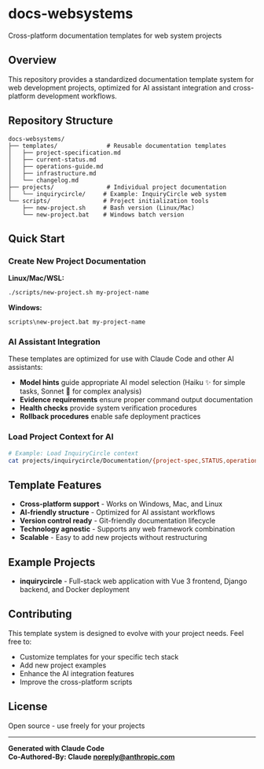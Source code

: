 # docs-websystems

Cross-platform documentation templates for web system projects

## Overview

This repository provides a standardized documentation template system for web development projects, optimized for AI assistant integration and cross-platform development workflows.

## Repository Structure

```
docs-websystems/
├── templates/              # Reusable documentation templates
│   ├── project-specification.md
│   ├── current-status.md
│   ├── operations-guide.md
│   ├── infrastructure.md
│   └── changelog.md
├── projects/               # Individual project documentation
│   └── inquirycircle/     # Example: InquiryCircle web system
└── scripts/               # Project initialization tools
    ├── new-project.sh     # Bash version (Linux/Mac)
    └── new-project.bat    # Windows batch version
```

## Quick Start

### Create New Project Documentation

**Linux/Mac/WSL:**
```bash
./scripts/new-project.sh my-project-name
```

**Windows:**
```batch
scripts\new-project.bat my-project-name
```

### AI Assistant Integration

These templates are optimized for use with Claude Code and other AI assistants:

- **Model hints** guide appropriate AI model selection (Haiku ✨ for simple tasks, Sonnet 🧠 for complex analysis)
- **Evidence requirements** ensure proper command output documentation
- **Health checks** provide system verification procedures
- **Rollback procedures** enable safe deployment practices

### Load Project Context for AI

```bash
# Example: Load InquiryCircle context
cat projects/inquirycircle/Documentation/{project-spec,STATUS,operations-guide,infrastructure,CHANGELOG}.md
```

## Template Features

- **Cross-platform support** - Works on Windows, Mac, and Linux
- **AI-friendly structure** - Optimized for AI assistant workflows
- **Version control ready** - Git-friendly documentation lifecycle
- **Technology agnostic** - Supports any web framework combination
- **Scalable** - Easy to add new projects without restructuring

## Example Projects

- **inquirycircle** - Full-stack web application with Vue 3 frontend, Django backend, and Docker deployment

## Contributing

This template system is designed to evolve with your project needs. Feel free to:

- Customize templates for your specific tech stack
- Add new project examples
- Enhance the AI integration features
- Improve the cross-platform scripts

## License

Open source - use freely for your projects

---

**Generated with Claude Code**  
**Co-Authored-By: Claude <noreply@anthropic.com>**